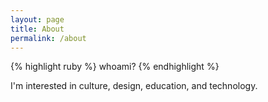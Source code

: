 ```yaml
---
layout: page
title: About 
permalink: /about
---
```

 
{% highlight ruby %}
whoami?
{% endhighlight %}

I'm interested in culture, design, education, and technology.